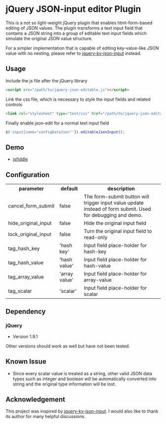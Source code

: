 # jQuery JSON-input editor Plugin

This is a not so light-weight jQuery plugin that enables html-form-based editing of JSON values. 
The plugin transforms a text input field that contains a JSON string into a group of
editable text input fields which simulate the original JSON value structure. 

For a simpler implementation that is capable of editing key-value-like JSON value with no nesting, 
please refer to [jquery-kv-json-input](https://github.com/whuhacker/jquery-kv-json-input) instead.


## Usage

Include the js file after the jQuery library

``` html
<script src="/path/to/jquery-json-editable.js"></script>
```

Link the css file, which is necessary to style the input fields and related controls


``` html
<link rel="stylesheet" type="text/css" href="/path/to/jquery-json-editable.css">
```

Finally enable json-edit for a normal text input field

``` javascript
$('input[name="configDataJson"']).editableJsonInput();
```

## Demo

* [jsfiddle](http://jsfiddle.net/7m0x29m3/16/)


## Configuration

<table>
<tr>
<th>parameter</th>
<th>default </th>
<th>description </th>
</tr>
<tr>
<td>cancel_form_submit</td><td>false</td><td>The form-submit button will trigger input value update instead of form submit. Used for debugging and demo. </td>
</tr>
<tr>
<td>hide_original_input</td><td>false</td><td>Hide the original input field</td>
</tr>
<tr>
<td>lock_original_input</td><td>false</td><td>Turn the original input field to read-only </td>
</tr>
<tr>
<td>tag_hash_key</td><td>'hash key'</td><td>Input field place-holder for hash-key</td>
</tr>
<tr>
<td>tag_hash_value</td><td>'hash value'</td><td>Input field place-holder for hash-value</td>
</tr>
<tr>
<td>tag_array_value</td><td>'array value'</td><td>Input field place-holder for array-value</td>
</tr>
<tr>
<td>tag_scalar</td><td>'scalar'</td><td>Input field place-holder for scalar</td>
</tr>
</table>

## Dependency

### jQuery

* Version 1.9.1

Other versions should work as well but have not been tested.

## Known Issue

* Since every scalar value is treated as a string, other valid JSON data types such as 
integer and boolean will be automatically converted into string and the original
type information will be lost.


## Acknowledgement

This project was inspired by [jquery-kv-json-input](https://github.com/whuhacker/jquery-kv-json-input).
I would also like to thank its author for many helpful discussions.


